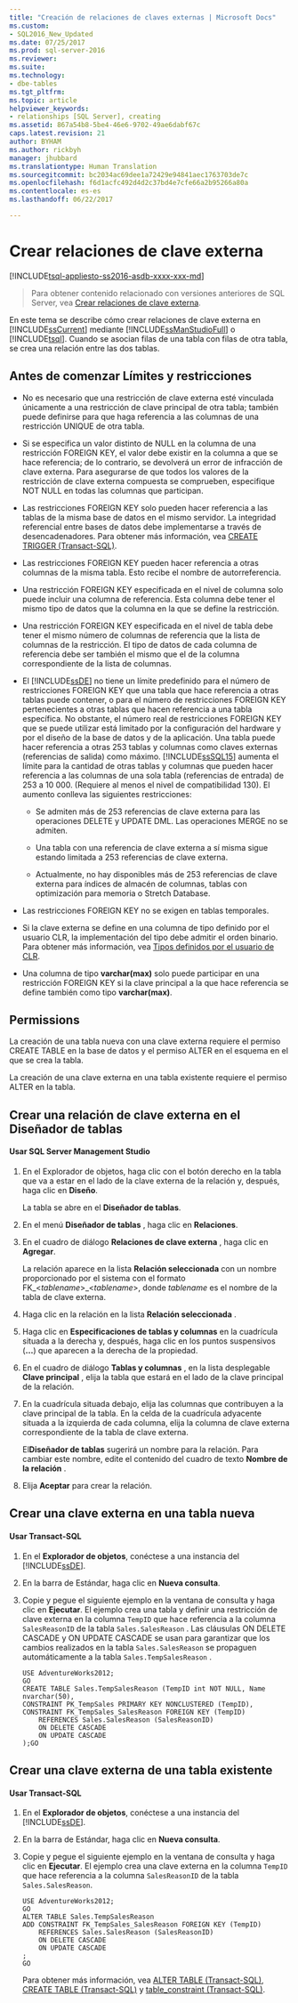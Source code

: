 ```yaml
---
title: "Creación de relaciones de claves externas | Microsoft Docs"
ms.custom:
- SQL2016_New_Updated
ms.date: 07/25/2017
ms.prod: sql-server-2016
ms.reviewer: 
ms.suite: 
ms.technology:
- dbe-tables
ms.tgt_pltfrm: 
ms.topic: article
helpviewer_keywords:
- relationships [SQL Server], creating
ms.assetid: 867a54b8-5be4-46e6-9702-49ae6dabf67c
caps.latest.revision: 21
author: BYHAM
ms.author: rickbyh
manager: jhubbard
ms.translationtype: Human Translation
ms.sourcegitcommit: bc2034ac69dee1a72429e94841aec1763703de7c
ms.openlocfilehash: f6d1acfc492d4d2c37bd4e7cfe66a2b95266a80a
ms.contentlocale: es-es
ms.lasthandoff: 06/22/2017

---
```

# <a name="create-foreign-key-relationships"></a>Crear relaciones de clave externa
[!INCLUDE[tsql-appliesto-ss2016-asdb-xxxx-xxx-md](../../includes/tsql-appliesto-ss2016-asdb-xxxx-xxx-md.md)]

 > Para obtener contenido relacionado con versiones anteriores de SQL Server, vea [Crear relaciones de clave externa](https://msdn.microsoft.com/en-US/library/ms189049(SQL.120).aspx).


  En este tema se describe cómo crear relaciones de clave externa en [!INCLUDE[ssCurrent](../../includes/sscurrent-md.md)] mediante [!INCLUDE[ssManStudioFull](../../includes/ssmanstudiofull-md.md)] o [!INCLUDE[tsql](../../includes/tsql-md.md)]. Cuando se asocian filas de una tabla con filas de otra tabla, se crea una relación entre las dos tablas.    
     
##  <a name="BeforeYouBegin"></a> Antes de comenzar Límites y restricciones
 
-   No es necesario que una restricción de clave externa esté vinculada únicamente a una restricción de clave principal de otra tabla; también puede definirse para que haga referencia a las columnas de una restricción UNIQUE de otra tabla.    
    
-   Si se especifica un valor distinto de NULL en la columna de una restricción FOREIGN KEY, el valor debe existir en la columna a que se hace referencia; de lo contrario, se devolverá un error de infracción de clave externa. Para asegurarse de que todos los valores de la restricción de clave externa compuesta se comprueben, especifique NOT NULL en todas las columnas que participan.    
    
-   Las restricciones FOREIGN KEY solo pueden hacer referencia a las tablas de la misma base de datos en el mismo servidor. La integridad referencial entre bases de datos debe implementarse a través de desencadenadores. Para obtener más información, vea [CREATE TRIGGER &#40;Transact-SQL&#41;](../../t-sql/statements/create-trigger-transact-sql.md).    
    
-   Las restricciones FOREIGN KEY pueden hacer referencia a otras columnas de la misma tabla. Esto recibe el nombre de autorreferencia.    
    
-   Una restricción FOREIGN KEY especificada en el nivel de columna solo puede incluir una columna de referencia. Esta columna debe tener el mismo tipo de datos que la columna en la que se define la restricción.    
    
-   Una restricción FOREIGN KEY especificada en el nivel de tabla debe tener el mismo número de columnas de referencia que la lista de columnas de la restricción. El tipo de datos de cada columna de referencia debe ser también el mismo que el de la columna correspondiente de la lista de columnas.    
    
-   El [!INCLUDE[ssDE](../../includes/ssde-md.md)] no tiene un límite predefinido para el número de restricciones FOREIGN KEY que una tabla que hace referencia a otras tablas puede contener, o para el número de restricciones FOREIGN KEY pertenecientes a otras tablas que hacen referencia a una tabla específica. No obstante, el número real de restricciones FOREIGN KEY que se puede utilizar está limitado por la configuración del hardware y por el diseño de la base de datos y de la aplicación.  Una tabla puede hacer referencia a otras 253 tablas y columnas como claves externas (referencias de salida) como máximo. [!INCLUDE[ssSQL15](../../includes/sssql15-md.md)] aumenta el límite para la cantidad de otras tablas y columnas que pueden hacer referencia a las columnas de una sola tabla (referencias de entrada) de 253 a 10 000.  (Requiere al menos el nivel de compatibilidad 130). El aumento conlleva las siguientes restricciones:    
    
    -   Se admiten más de 253 referencias de clave externa para las operaciones DELETE y UPDATE DML. Las operaciones MERGE no se admiten.    
    
    -   Una tabla con una referencia de clave externa a sí misma sigue estando limitada a 253 referencias de clave externa.    
    
    -   Actualmente, no hay disponibles más de 253 referencias de clave externa para índices de almacén de columnas, tablas con optimización para memoria o Stretch Database.    
    
-   Las restricciones FOREIGN KEY no se exigen en tablas temporales.    
    
-   Si la clave externa se define en una columna de tipo definido por el usuario CLR, la implementación del tipo debe admitir el orden binario. Para obtener más información, vea [Tipos definidos por el usuario de CLR](../../relational-databases/clr-integration-database-objects-user-defined-types/clr-user-defined-types.md).    
    
-   Una columna de tipo **varchar(max)** solo puede participar en una restricción FOREIGN KEY si la clave principal a la que hace referencia se define también como tipo **varchar(max)**.    
    

    
##   <a name="permissions"></a>Permissions    
 La creación de una tabla nueva con una clave externa requiere el permiso CREATE TABLE en la base de datos y el permiso ALTER en el esquema en el que se crea la tabla.    
    
 La creación de una clave externa en una tabla existente requiere el permiso ALTER en la tabla.    
       
    
## <a name="create-a-foreign-key-relationship-in-table-designer"></a>Crear una relación de clave externa en el Diseñador de tablas 
####  <a name="using-sql-server-management-studio"></a>Usar SQL Server Management Studio    
    
1.  En el Explorador de objetos, haga clic con el botón derecho en la tabla que va a estar en el lado de la clave externa de la relación y, después, haga clic en **Diseño**.    
    
     La tabla se abre en el **Diseñador de tablas**.    
    
2.  En el menú **Diseñador de tablas** , haga clic en **Relaciones**.    
    
3.  En el cuadro de diálogo **Relaciones de clave externa** , haga clic en **Agregar**.    
    
     La relación aparece en la lista **Relación seleccionada** con un nombre proporcionado por el sistema con el formato FK_\<*tablename*>_\<*tablename*>, donde *tablename* es el nombre de la tabla de clave externa.    
    
4.  Haga clic en la relación en la lista **Relación seleccionada** .    
    
5.  Haga clic en **Especificaciones de tablas y columnas** en la cuadrícula situada a la derecha y, después, haga clic en los puntos suspensivos (**…**) que aparecen a la derecha de la propiedad.    
    
6.  En el cuadro de diálogo **Tablas y columnas** , en la lista desplegable **Clave principal** , elija la tabla que estará en el lado de la clave principal de la relación.    
    
7.  En la cuadrícula situada debajo, elija las columnas que contribuyen a la clave principal de la tabla. En la celda de la cuadrícula adyacente situada a la izquierda de cada columna, elija la columna de clave externa correspondiente de la tabla de clave externa.    
    
     El**Diseñador de tablas** sugerirá un nombre para la relación. Para cambiar este nombre, edite el contenido del cuadro de texto **Nombre de la relación** .    
    
8.  Elija **Aceptar** para crear la relación.    
       
## <a name="create-a-foreign-key-in-a-new-table"></a>Crear una clave externa en una tabla nueva  
####  <a name="using-transact-sql"></a>Usar Transact-SQL   
    
1.  En el **Explorador de objetos**, conéctese a una instancia del [!INCLUDE[ssDE](../../includes/ssde-md.md)].    
    
2.  En la barra de Estándar, haga clic en **Nueva consulta**.    
    
3.  Copie y pegue el siguiente ejemplo en la ventana de consulta y haga clic en **Ejecutar**. El ejemplo crea una tabla y definir una restricción de clave externa en la columna `TempID` que hace referencia a la columna `SalesReasonID` de la tabla `Sales.SalesReason` . Las cláusulas ON DELETE CASCADE y ON UPDATE CASCADE se usan para garantizar que los cambios realizados en la tabla `Sales.SalesReason` se propaguen automáticamente a la tabla `Sales.TempSalesReason` .    
    
    ```    
    USE AdventureWorks2012;    
    GO    
    CREATE TABLE Sales.TempSalesReason (TempID int NOT NULL, Name nvarchar(50),     
    CONSTRAINT PK_TempSales PRIMARY KEY NONCLUSTERED (TempID),     
    CONSTRAINT FK_TempSales_SalesReason FOREIGN KEY (TempID)     
        REFERENCES Sales.SalesReason (SalesReasonID)     
        ON DELETE CASCADE    
        ON UPDATE CASCADE    
    );GO    
    
    ```    
    
## <a name="create-a-foreign-key-in-an-existing-table"></a>Crear una clave externa de una tabla existente 
#### <a name="using-transasct-sql"></a>Usar Transact-SQL   
    
1.  En el **Explorador de objetos**, conéctese a una instancia del [!INCLUDE[ssDE](../../includes/ssde-md.md)].    
    
2.  En la barra de Estándar, haga clic en **Nueva consulta**.    
    
3.  Copie y pegue el siguiente ejemplo en la ventana de consulta y haga clic en **Ejecutar**. El ejemplo crea una clave externa en la columna `TempID` que hace referencia a la columna `SalesReasonID` de la tabla `Sales.SalesReason`.    
    
    ```    
    USE AdventureWorks2012;    
    GO    
    ALTER TABLE Sales.TempSalesReason     
    ADD CONSTRAINT FK_TempSales_SalesReason FOREIGN KEY (TempID)     
        REFERENCES Sales.SalesReason (SalesReasonID)     
        ON DELETE CASCADE    
        ON UPDATE CASCADE    
    ;    
    GO    
    
    ```    
    
     Para obtener más información, vea [ALTER TABLE &#40;Transact-SQL&#41;](../../t-sql/statements/alter-table-transact-sql.md), [CREATE TABLE &#40;Transact-SQL&#41;](../../t-sql/statements/create-table-transact-sql.md) y [table_constraint &#40;Transact-SQL&#41;](../../t-sql/statements/alter-table-table-constraint-transact-sql.md).    
    
  

